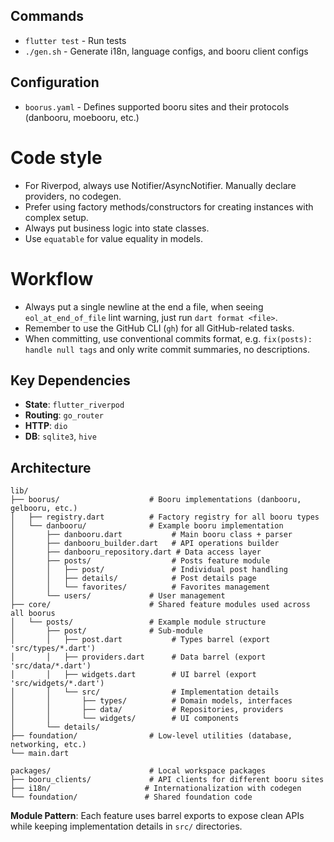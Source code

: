## Commands
- `flutter test` - Run tests
- `./gen.sh` - Generate i18n, language configs, and booru client configs

## Configuration
- `boorus.yaml` - Defines supported booru sites and their protocols (danbooru, moebooru, etc.)

# Code style
- For Riverpod, always use Notifier/AsyncNotifier. Manually declare providers, no codegen.
- Prefer using factory methods/constructors for creating instances with complex setup.
- Always put business logic into state classes.
- Use `equatable` for value equality in models.

# Workflow
- Always put a single newline at the end a file, when seeing `eol_at_end_of_file` lint warning, just run `dart format <file>`.
- Remember to use the GitHub CLI (`gh`) for all GitHub-related tasks.
- When committing, use conventional commits format, e.g. `fix(posts): handle null tags` and only write commit summaries, no descriptions.

## Key Dependencies
- **State**: `flutter_riverpod`
- **Routing**: `go_router`
- **HTTP**: `dio`
- **DB**: `sqlite3`, `hive`

## Architecture

```
lib/
├── boorus/                    # Booru implementations (danbooru, gelbooru, etc.)
│   ├── registry.dart          # Factory registry for all booru types
│   └── danbooru/              # Example booru implementation
│       ├── danbooru.dart           # Main booru class + parser
│       ├── danbooru_builder.dart   # API operations builder
│       ├── danbooru_repository.dart # Data access layer
│       ├── posts/                  # Posts feature module
│       │   ├── post/               # Individual post handling
│       │   ├── details/            # Post details page
│       │   └── favorites/          # Favorites management
│       └── users/             # User management
├── core/                      # Shared feature modules used across all boorus
│   └── posts/                 # Example module structure
│       ├── post/              # Sub-module
│       │   ├── post.dart           # Types barrel (export 'src/types/*.dart')
│       │   ├── providers.dart      # Data barrel (export 'src/data/*.dart')
│       │   ├── widgets.dart        # UI barrel (export 'src/widgets/*.dart')
│       │   └── src/                # Implementation details
│       │       ├── types/          # Domain models, interfaces
│       │       ├── data/           # Repositories, providers
│       │       └── widgets/        # UI components
│       └── details/
├── foundation/                # Low-level utilities (database, networking, etc.)
└── main.dart

packages/                      # Local workspace packages
├── booru_clients/             # API clients for different booru sites
├── i18n/                     # Internationalization with codegen
└── foundation/               # Shared foundation code
```

**Module Pattern**: Each feature uses barrel exports to expose clean APIs while keeping implementation details in `src/` directories.
